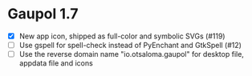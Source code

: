 Gaupol 1.7
==========

* [x] New app icon, shipped as full-color and symbolic SVGs (#119)
* [ ] Use gspell for spell-check instead of PyEnchant and GtkSpell (#12)
* [ ] Use the reverse domain name "io.otsaloma.gaupol" for desktop file,
      appdata file and icons
